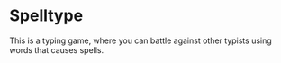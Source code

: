 # Spelltype

This is a typing game, where you can battle against other typists using words that causes spells.

